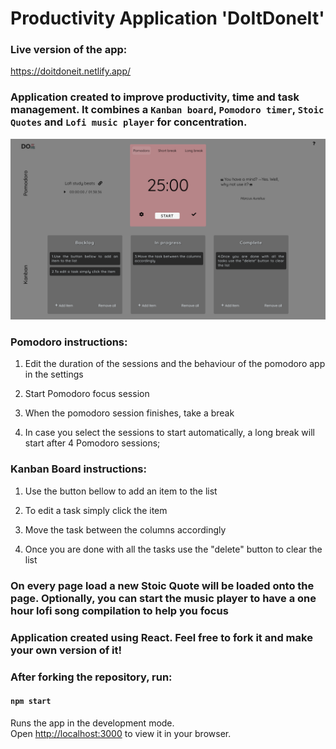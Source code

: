 # Productivity Application 'DoItDoneIt'

### Live version of the app: 
https://doitdoneit.netlify.app/

### Application created to improve productivity, time and task management. It combines a `Kanban board`, `Pomodoro timer`, `Stoic Quotes` and `Lofi music player` for concentration.

![plot](./Main/Resources/screenshot.png)

### Pomodoro instructions: 

1. Edit the duration of the sessions and the behaviour of the pomodoro app in the settings

2. Start Pomodoro focus session

3. When the pomodoro session finishes, take a break

4. In case you select the sessions to start automatically, a long break will start after 4 Pomodoro sessions;

### Kanban Board instructions:

1. Use the button bellow to add an item to the list

2. To edit a task simply click the item

3. Move the task between the columns accordingly

4. Once you are done with all the tasks use the "delete" button to clear the list

### On every page load a new Stoic Quote will be loaded onto the page. Optionally, you can start the music player to have a one hour lofi song compilation to help you focus

### Application created using React. Feel free to fork it and make your own version of it!

### After forking the repository, run:
#### `npm start`
Runs the app in the development mode.\
Open [http://localhost:3000](http://localhost:3000) to view it in your browser.
